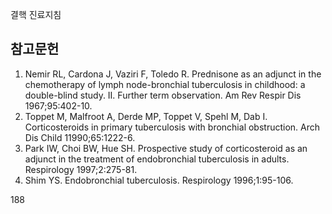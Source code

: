 결핵 진료지침
## 참고문헌
1. Nemir RL, Cardona J, Vaziri F, Toledo R. Prednisone as an adjunct in the chemotherapy of lymph node-bronchial tuberculosis in childhood: a double-blind study. II. Further term observation. Am Rev Respir Dis 1967;95:402-10.
2. Toppet M, Malfroot A, Derde MP, Toppet V, Spehl M, Dab I. Corticosteroids in primary tuberculosis with bronchial obstruction. Arch Dis Child 11990;65:1222-6.
3. Park IW, Choi BW, Hue SH. Prospective study of corticosteroid as an adjunct in the treatment of endobronchial tuberculosis in adults. Respirology 1997;2:275-81.
4. Shim YS. Endobronchial tuberculosis. Respirology 1996;1:95-106.

<PAGE>188